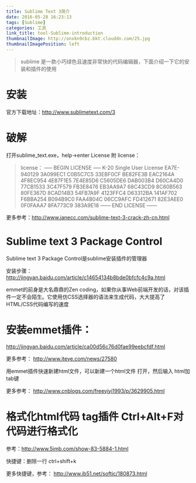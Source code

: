 ```yaml
---
title: Sublime Text 3简介
date: 2016-05-28 16:23:13
tags: [Sublime]
categories: 工具
link_title: tool-Sublime-introduction
thumbnailImage: http://onxkn9cbz.bkt.clouddn.com/25.jpg	
thumbnailImagePosition: left
---
```

<!-- toc -->
<!-- more -->
> sublime 是一款小巧绿色且速度非常快的代码编辑器，下面介绍一下它的安装和插件的使用

# 安装
官方下载地址：http://www.sublimetext.com/3 

# 破解
打开sublime_text.exe，help->enter License
附 license：



> license： 
—– BEGIN LICENSE —– 
K-20 
Single User License 
EA7E-940129 
3A099EC1 C0B5C7C5 33EBF0CF BE82FE3B 
EAC2164A 4F8EC954 4E87F1E5 7E4E85D6 
C5605DE6 DAB003B4 D60CA4D0 77CB1533 
3C47F579 FB3E8476 EB3AA9A7 68C43CD9 
8C60B563 80FE367D 8CAD14B3 54FB7A9F 
4123FFC4 D63312BA 141AF702 F6BBA254 
B094B9C0 FAA4B04C 06CC9AFC FD412671 
82E3AEE0 0F0FAAA7 8FA773C9 383A9E18 
—— END LICENSE ——

更多参考：http://www.janecc.com/sublime-text-3-crack-zh-cn.html

# Sublime text 3 Package Control
Sublime text 3 Package Control是sublime安装插件的管理器

安装步骤： 
http://jingyan.baidu.com/article/c14654134b8bde0bfcfc4c9a.html

emmet的前身是大名鼎鼎的Zen coding，如果你从事Web前端开发的话，对该插件一定不会陌生。它使用仿CSS选择器的语法来生成代码，大大提高了HTML/CSS代码编写的速度

# 安装emmet插件： 
http://jingyan.baidu.com/article/ca00d56c76d0fae99eebcfdf.html 

更多参考： 
http://www.iteye.com/news/27580

用emmet插件快速新建html文件，可以新建一个html文件 打开，然后输入 html加tab键

更多参考： 
http://www.cnblogs.com/freeyiyi1993/p/3629905.html

# 格式化html代码 tag插件 Ctrl+Alt+F对代码进行格式化
参考：http://www.5imb.com/show-83-5884-1.html

快捷键：删除一行 ctrl+shift+k

更多快捷键，参考： 
http://www.jb51.net/softjc/180873.html
